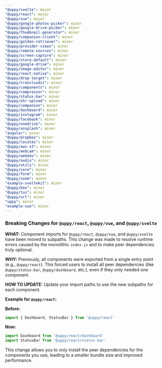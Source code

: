 ```yaml
---
"@uppy/svelte": major
"@uppy/react": major
"@uppy/vue": major
"@uppy/google-photos-picker": minor
"@uppy/google-drive-picker": minor
"@uppy/thumbnail-generator": minor
"@uppy/companion-client": minor
"@uppy/golden-retriever": minor
"@uppy/provider-views": minor
"@uppy/remote-sources": minor
"@uppy/screen-capture": minor
"@uppy/store-default": minor
"@uppy/google-drive": minor
"@uppy/image-editor": minor
"@uppy/react-native": minor
"@uppy/drop-target": minor
"@uppy/transloadit": minor
"@uppy/components": minor
"@uppy/compressor": minor
"@uppy/status-bar": minor
"@uppy/xhr-upload": minor
"@uppy/companion": minor
"@uppy/dashboard": minor
"@uppy/instagram": minor
"@uppy/facebook": minor
"@uppy/onedrive": minor
"@uppy/unsplash": minor
"angular": minor
"@uppy/dropbox": minor
"@uppy/locales": minor
"@uppy/aws-s3": minor
"@uppy/webcam": minor
"@uppy/webdav": minor
"@uppy/audio": minor
"@uppy/utils": minor
"@uppy/core": minor
"@uppy/form": minor
"@uppy/zoom": minor
"example-sveltekit": minor
"@uppy/box": minor
"@uppy/tus": minor
"@uppy/url": minor
"uppy": minor
"example-vue": minor
---
```


### Breaking Changes for `@uppy/react`, `@uppy/vue`, and `@uppy/svelte`

**WHAT:** Component imports for `@uppy/react`, `@uppy/vue`, and `@uppy/svelte` have been moved to subpaths. This change was made to resolve runtime errors caused by the monolithic `index.js` and to make peer dependencies truly optional.

**WHY:** Previously, all components were exported from a single entry point (e.g., `@uppy/react`). This forced users to install all peer dependencies (like `@uppy/status-bar`, `@uppy/dashboard`, etc.), even if they only needed one component.

**HOW TO UPDATE:** Update your import paths to use the new subpaths for each component.

**Example for `@uppy/react`:**

**Before:**
```javascript
import { Dashboard, StatusBar } from '@uppy/react'
```

**Now:**
```javascript
import Dashboard from '@uppy/react/dashboard'
import StatusBar from '@uppy/react/status-bar'
```

This change allows you to only install the peer dependencies for the components you use, leading to a smaller bundle size and improved performance.
